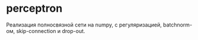 # perceptron

Реализация полносвязной сети на numpy, с регуляризацией, batchnorm-ом, skip-connection и drop-out.
